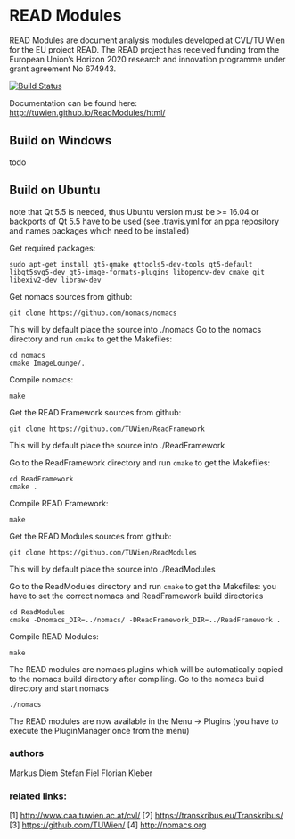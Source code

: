 # READ Modules
READ Modules are document analysis modules developed at CVL/TU Wien for the EU project READ. The READ project  has  received  funding  from  the European  Union’s  Horizon  2020 research  and innovation programme under grant agreement No 674943.
 
[![Build Status](https://travis-ci.org/TUWien/ReadModules.svg?branch=master)](https://travis-ci.org/TUWien/ReadModules)

Documentation can be found here: http://tuwien.github.io/ReadModules/html/

## Build on Windows

todo

## Build on Ubuntu
note that Qt 5.5 is needed, thus Ubuntu version must be >= 16.04 or backports of Qt 5.5 have to be used (see .travis.yml for an ppa repository and names packages which need to be installed)

Get required packages:

``` console
sudo apt-get install qt5-qmake qttools5-dev-tools qt5-default libqt5svg5-dev qt5-image-formats-plugins libopencv-dev cmake git libexiv2-dev libraw-dev
```

Get nomacs sources from github:
``` console
git clone https://github.com/nomacs/nomacs
```
This will by default place the source into ./nomacs
Go to the nomacs directory and run `cmake` to get the Makefiles:
``` console
cd nomacs
cmake ImageLounge/.
```
Compile nomacs: 
``` console
make
```

Get the READ Framework sources from github:
``` console
git clone https://github.com/TUWien/ReadFramework
```
This will by default place the source into ./ReadFramework

Go to the ReadFramework directory and run `cmake` to get the Makefiles:
``` console
cd ReadFramework
cmake . 
```

Compile READ Framework: 
``` console
make
```

Get the READ Modules sources from github:
``` console
git clone https://github.com/TUWien/ReadModules
```
This will by default place the source into ./ReadModules

Go to the ReadModules directory and run `cmake` to get the Makefiles:
you have to set the correct nomacs and ReadFramework build directories
``` console
cd ReadModules
cmake -Dnomacs_DIR=../nomacs/ -DReadFramework_DIR=../ReadFramework . 
```

Compile READ Modules: 
``` console
make
```

The READ modules are nomacs plugins which will be automatically copied to the nomacs build directory after compiling. Go to the nomacs build directory and start nomacs
``` console
./nomacs
```
The READ modules are now available in the Menu -> Plugins (you have to execute the PluginManager once from the menu)


### authors
Markus Diem
Stefan Fiel
Florian Kleber

### related links:
[1] http://www.caa.tuwien.ac.at/cvl/
[2] https://transkribus.eu/Transkribus/
[3] https://github.com/TUWien/
[4] http://nomacs.org
